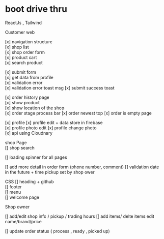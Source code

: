 # boot drive thru

ReactJs , Tailwind

Customer web

[x] navigation structure  
[x] shop list  
[x] shop order form  
[x] product cart  
[x] search product

[x] submit form  
[x] get data from profile  
[x] validation error  
[x] validation error toast msg
[x] submit success toast

[x] order history page  
[x] show product  
[x] show location of the shop  
[x] order stage process bar
[x] order newest top
[x] order is empty page

[x] profile
[x] profile edit + data store in firebase  
[x] profile photo edit
[x] profile change photo  
[x] api using Cloudnary

shop Page  
[] shop search

[] loading spinner for all pages

[] add more detail in order form (phone number, comment)
[] validation date in the future + time pickup set by shop ower

CSS
[] heading + github  
[] footer  
[] menu  
[] welcome page

Shop owner

[] add/edit shop info / pickup / trading hours
[] add items/ delte items edit name/brand/price

[] update order status ( process , ready , picked up)
